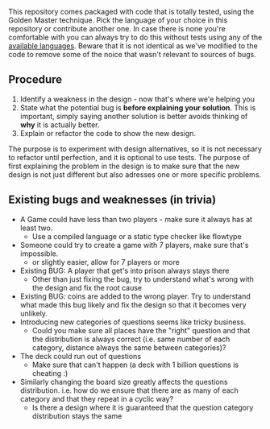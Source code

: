 This repository comes packaged with code that is totally tested, using the Golden Master technique. Pick the language of your choice in 
this repository or contribute another one. In case there is none
you're comfortable with you can always try to do this without tests
using any of the [available languages](https://github.com/caradojo/trivia). Beware that it is not identical as we've modified to the code to remove some of the noice that wasn't relevant to sources of bugs.

## Procedure
1. Identify a weakness in the design - now that's where we'e helping you
2. State what the potential bug is **before explaining your solution**. This is important, simply saying another 
solution is better avoids thinking of **why** it is actually better.
3. Explain or refactor the code to show the new design.

The purpose is to experiment with design alternatives, so it is not necessary to refactor until perfection, and it is optional to use tests.
The purpose of first explaining the problem in the design is to make sure that the new design is not just different but also adresses one or more specific problems.

## Existing bugs and weaknesses (in trivia)

* A Game could have less than two players - make sure it always has at least two.
  * Use a compiled language or a static type checker like flowtype
* Someone could try to create a game with 7 players, make sure that's impossible.
  * or slightly easier, allow for 7 players or more
* Existing BUG: A player that get's into prison always stays there
  * Other than just fixing the bug, try to understand what's wrong with the design and fix the root cause 
* Existing BUG: coins are added to the wrong player. Try to understand what made this bug likely and fix the design so that it becomes very unlikely.
* Introducing new categories of questions seems like tricky business.
  * Could you make sure all places have the "right" question and that the distribution 
  is always correct (i.e. same number of each category, distance always the same between categories)?
* The deck could run out of questions
  * Make sure that can't happen (a deck with 1 billion questions is cheating :)
* Similarly changing the board size greatly affects the questions distribution. i.e. how do we ensure that there are as many of each category and that they repeat in a cyclic way?
  * Is there a design where it is guaranteed that the question category distribution stays the same
